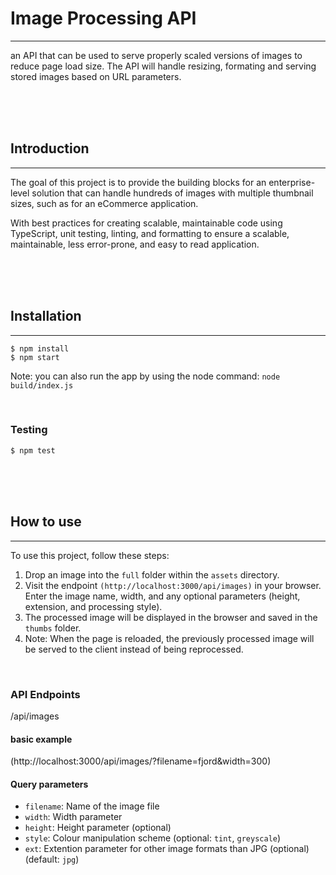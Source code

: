 # Image Processing API
***
an API that can be used to serve properly scaled versions of images to reduce page load size. The API will handle resizing, formating and serving stored images based on URL parameters.

<br>
<br>
<br>


## Introduction
***
The goal of this project is to provide the building blocks for an enterprise-level solution that can handle hundreds of images with multiple thumbnail sizes, such as for an eCommerce application.

With best practices for creating scalable, maintainable code using TypeScript, unit testing, linting, and formatting to ensure a scalable, maintainable, less error-prone, and easy to read application.


<br>
<br>
<br>

## Installation
***
```
$ npm install
$ npm start
```
Note: you can also run the app by using the node command: ``node build/index.js`` 

<br>

### Testing
```
$ npm test
```


<br>
<br>
<br>




## How to use
***
To use this project, follow these steps:

1. Drop an image into the `full` folder within the `assets` directory.
2. Visit the endpoint `(http://localhost:3000/api/images)` in your browser. Enter the image name, width, and any optional parameters (height, extension, and processing style).
3. The processed image will be displayed in the browser and saved in the `thumbs` folder.
4. Note: When the page is reloaded, the previously processed image will be served to the client instead of being reprocessed.

<br>

### API Endpoints
/api/images

#### basic example
(http://localhost:3000/api/images/?filename=fjord&width=300)


#### Query parameters

- `filename`: Name of the image file
- `width`: Width parameter
- `height`: Height parameter (optional)
- `style`: Colour manipulation scheme (optional: `tint`, `greyscale`)
- `ext`: Extention parameter for other image formats than JPG (optional) (default: `jpg`)